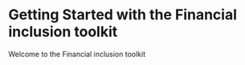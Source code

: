 # Getting Started with the Financial inclusion toolkit

Welcome to the Financial inclusion toolkit

